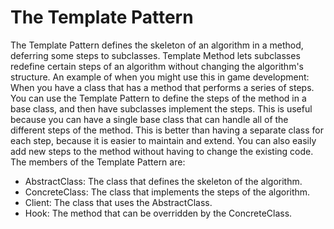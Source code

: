 # The Template Pattern
The Template Pattern defines the skeleton of an algorithm in a method, deferring some steps to subclasses. Template Method lets subclasses redefine certain steps of an algorithm without changing the algorithm's structure.
An example of when you might use this in game development:
When you have a class that has a method that performs a series of steps. You can use the Template Pattern to define the steps of the method in a base class, and then have subclasses implement the steps. This is useful because you can have a single base class that can handle all of the different steps of the method. This is better than having a separate class for each step, because it is easier to maintain and extend. You can also easily add new steps to the method without having to change the existing code.
The members of the Template Pattern are:
- AbstractClass: The class that defines the skeleton of the algorithm.
- ConcreteClass: The class that implements the steps of the algorithm.
- Client: The class that uses the AbstractClass.
- Hook: The method that can be overridden by the ConcreteClass.